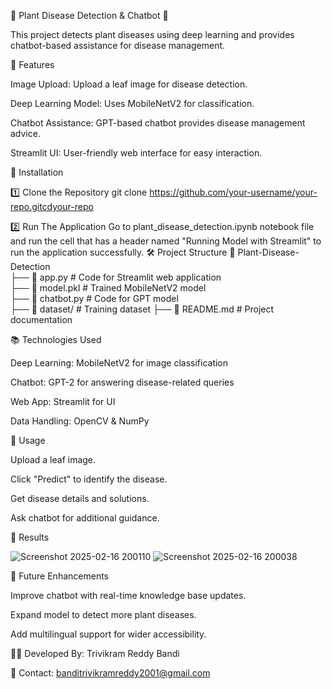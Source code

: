 🌿 Plant Disease Detection & Chatbot 🤖

This project detects plant diseases using deep learning and provides chatbot-based assistance for disease management.

📌 Features

Image Upload: Upload a leaf image for disease detection.

Deep Learning Model: Uses MobileNetV2 for classification.

Chatbot Assistance: GPT-based chatbot provides disease management advice.

Streamlit UI: User-friendly web interface for easy interaction.

🚀 Installation

1️⃣ Clone the Repository
git clone https://github.com/your-username/your-repo.gitcdyour-repo

2️⃣ Run The Application
Go to plant_disease_detection.ipynb notebook file and run the cell that has a header named "Running Model with Streamlit" to run the application successfully.
🛠️ Project Structure
📂 Plant-Disease-Detection  
 ├── 📜 app.py               # Code for Streamlit web application  
 ├── 📜 model.pkl            # Trained MobileNetV2 model  
 ├── 📜 chatbot.py           # Code for GPT model   
 ├── 📜 dataset/             # Training dataset 
 ├── 📜 README.md            # Project documentation  

 📚 Technologies Used

Deep Learning: MobileNetV2 for image classification

Chatbot: GPT-2 for answering disease-related queries

Web App: Streamlit for UI

Data Handling: OpenCV & NumPy

📝 Usage

Upload a leaf image.

Click "Predict" to identify the disease.

Get disease details and solutions.

Ask chatbot for additional guidance.

📝 Results 

![Screenshot 2025-02-16 200110](https://github.com/user-attachments/assets/234dee26-ed8b-4108-b9dd-41f35b39a606)
![Screenshot 2025-02-16 200038](https://github.com/user-attachments/assets/af533273-8490-42b2-aeff-42b2719f587e)


🎯 Future Enhancements

Improve chatbot with real-time knowledge base updates.

Expand model to detect more plant diseases.

Add multilingual support for wider accessibility.

👨‍💻 Developed By: Trivikram Reddy Bandi

📧 Contact: banditrivikramreddy2001@gmail.com



